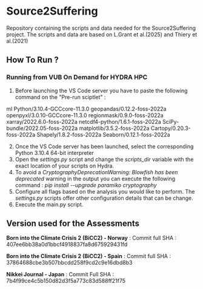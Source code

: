 # Source2Suffering

Repository containing the scripts and data needed for the Source2Suffering project. The scripts and data are based on L.Grant et al.(2025) and Thiery et al.(2021) 

## How To Run ?

### Running from VUB On Demand for HYDRA HPC

1. Before launching the VS Code server you have to paste the following command on the "Pre-run sciptlet" :

ml Python/3.10.4-GCCcore-11.3.0 geopandas/0.12.2-foss-2022a openpyxl/3.0.10-GCCcore-11.3.0 regionmask/0.9.0-foss-2022a xarray/2022.6.0-foss-2022a netcdf4-python/1.6.1-foss-2022a SciPy-bundle/2022.05-foss-2022a matplotlib/3.5.2-foss-2022a Cartopy/0.20.3-foss-2022a Shapely/1.8.2-foss-2022a Seaborn/0.12.1-foss-2022a

2. Once the VS Code server has been launched, select the corresponding Python 3.10.4 64-bit interpreter
3. Open the _settings.py_ script and change the _scripts_dir_ variable with the exact location of your scripts on Hydra.
4. To avoid a _CryptographyDeprecationWarning: Blowfish has been deprecated_ warning in the output you can execute the following command : _pip install --upgrade paramiko cryptography_
5. Configure all flags based on the analysis you would like to perform. The _settings.py_ scripts offer other configuration details that can be change.
6. Execute the main.py script.

## Version used for the Assessments 

 **Born into the Climate Crisis 2 (BiCC2) - Norway** : Commit full SHA : 407ee6bb38a0d1bbcf4918837fa8d675929431fd

 **Born into the Climate Crisis 2 (BiCC2) - Spain** : Commit full SHA : 37864688cbe3b507bbcdd258f9cd2c9e16dbd8b3

 **Nikkei Journal - Japan** : Commit Full SHA : 
 7b4f99ce4c5b150d82d3f5a773c83d588ff21f75
